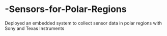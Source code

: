# -Sensors-for-Polar-Regions
Deployed an embedded system to collect sensor data in polar regions with Sony and Texas Instruments
